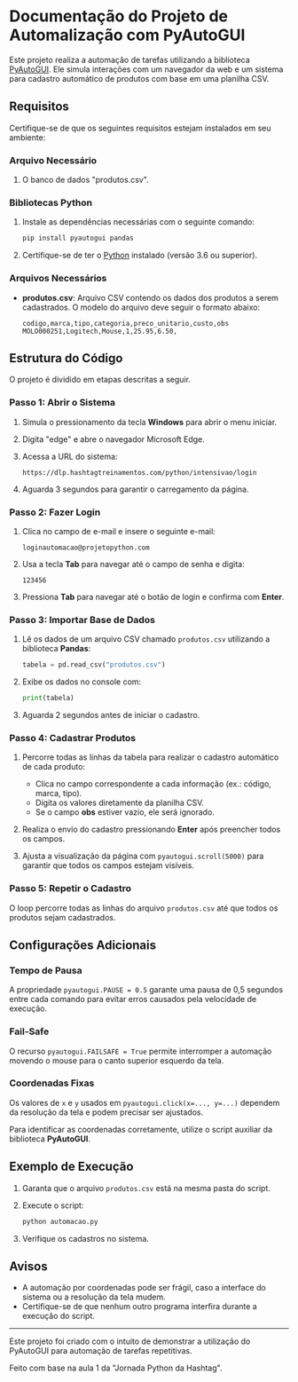 # Documentação do Projeto de Automalização com PyAutoGUI

Este projeto realiza a automação de tarefas utilizando a biblioteca [PyAutoGUI](https://pyautogui.readthedocs.io/). Ele simula interações com um navegador da web e um sistema para cadastro automático de produtos com base em uma planilha CSV.

## Requisitos

Certifique-se de que os seguintes requisitos estejam instalados em seu ambiente:

### Arquivo Necessário

1. O banco de dados "produtos.csv".

### Bibliotecas Python

1. Instale as dependências necessárias com o seguinte comando:

   ```bash
   pip install pyautogui pandas
   ```

2. Certifique-se de ter o [Python](https://www.python.org/downloads/) instalado (versão 3.6 ou superior).

### Arquivos Necessários

- **produtos.csv**: Arquivo CSV contendo os dados dos produtos a serem cadastrados. O modelo do arquivo deve seguir o formato abaixo:
  ```csv
  codigo,marca,tipo,categoria,preco_unitario,custo,obs
  MOLO000251,Logitech,Mouse,1,25.95,6.50,
  ```

## Estrutura do Código

O projeto é dividido em etapas descritas a seguir.

### Passo 1: Abrir o Sistema

1. Simula o pressionamento da tecla **Windows** para abrir o menu iniciar.

2. Digita "edge" e abre o navegador Microsoft Edge.

3. Acessa a URL do sistema:

   ```
   https://dlp.hashtagtreinamentos.com/python/intensivao/login
   ```

4. Aguarda 3 segundos para garantir o carregamento da página.

### Passo 2: Fazer Login

1. Clica no campo de e-mail e insere o seguinte e-mail:

   ```
   loginautomacao@projetopython.com
   ```

2. Usa a tecla **Tab** para navegar até o campo de senha e digita:

   ```
   123456
   ```

3. Pressiona **Tab** para navegar até o botão de login e confirma com **Enter**.

### Passo 3: Importar Base de Dados

1. Lê os dados de um arquivo CSV chamado `produtos.csv` utilizando a biblioteca **Pandas**:

   ```python
   tabela = pd.read_csv("produtos.csv")
   ```

2. Exibe os dados no console com:

   ```python
   print(tabela)
   ```

3. Aguarda 2 segundos antes de iniciar o cadastro.

### Passo 4: Cadastrar Produtos

1. Percorre todas as linhas da tabela para realizar o cadastro automático de cada produto:

   - Clica no campo correspondente a cada informação (ex.: código, marca, tipo).
   - Digita os valores diretamente da planilha CSV.
   - Se o campo **obs** estiver vazio, ele será ignorado.

2. Realiza o envio do cadastro pressionando **Enter** após preencher todos os campos.

3. Ajusta a visualização da página com `pyautogui.scroll(5000)` para garantir que todos os campos estejam visíveis.

### Passo 5: Repetir o Cadastro

O loop percorre todas as linhas do arquivo `produtos.csv` até que todos os produtos sejam cadastrados.

## Configurações Adicionais

### Tempo de Pausa

A propriedade `pyautogui.PAUSE = 0.5` garante uma pausa de 0,5 segundos entre cada comando para evitar erros causados pela velocidade de execução.

### Fail-Safe

O recurso `pyautogui.FAILSAFE = True` permite interromper a automação movendo o mouse para o canto superior esquerdo da tela.

### Coordenadas Fixas

Os valores de `x` e `y` usados em `pyautogui.click(x=..., y=...)` dependem da resolução da tela e podem precisar ser ajustados.

Para identificar as coordenadas corretamente, utilize o script auxiliar da biblioteca **PyAutoGUI**.

## Exemplo de Execução

1. Garanta que o arquivo `produtos.csv` está na mesma pasta do script.

2. Execute o script:

   ```bash
   python automacao.py
   ```

3. Verifique os cadastros no sistema.

## Avisos

- A automação por coordenadas pode ser frágil, caso a interface do sistema ou a resolução da tela mudem.
- Certifique-se de que nenhum outro programa interfira durante a execução do script.

---

Este projeto foi criado com o intuito de demonstrar a utilização do PyAutoGUI para automação de tarefas repetitivas.

Feito com base na aula 1 da "Jornada Python da Hashtag".
